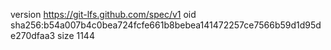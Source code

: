 version https://git-lfs.github.com/spec/v1
oid sha256:b54a007b4c0bea724fcfe661b8bebea141472257ce7566b59d1d95de270dfaa3
size 1144
